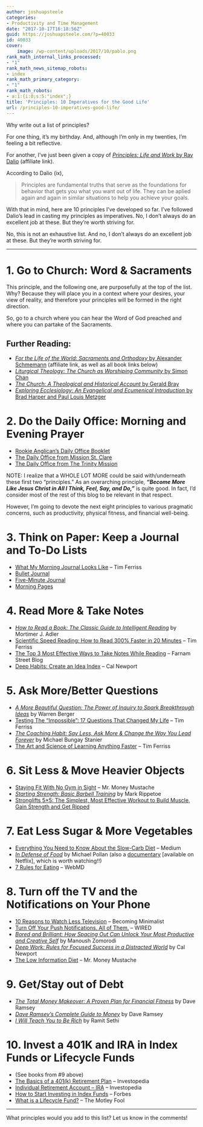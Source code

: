 ```yaml
---
author: joshuapsteele
categories:
- Productivity and Time Management
date: "2017-10-17T16:18:56Z"
guid: https://joshuapsteele.com/?p=40033
id: 40033
cover:
    image: /wp-content/uploads/2017/10/pablo.png
rank_math_internal_links_processed:
- "1"
rank_math_news_sitemap_robots:
- index
rank_math_primary_category:
- "1"
rank_math_robots:
- a:1:{i:0;s:5:"index";}
title: 'Principles: 10 Imperatives for the Good Life'
url: /principles-10-imperatives-good-life/
---
```


Why write out a list of principles?

For one thing, it’s my birthday. And, although I’m only in my twenties, I’m feeling a bit reflective.

For another, I’ve just been given a copy of *[Principles: Life and Work](http://amzn.to/2yQpytf)*[ by Ray Dalio](http://amzn.to/2yQpytf) (affiliate link).

According to Dalio (ix),

> Principles are fundamental truths that serve as the foundations for behavior that gets you what you want out of life. They can be aplied again and again in similar situations to help you achieve your goals.

With that in mind, here are 10 principles I’ve developed so far. I’ve followed Dalio’s lead in casting my principles as imperatives. No, I don’t always do an excellent job at these. But they’re worth striving for.

No, this is not an exhaustive list. And no, I don’t always do an excellent job at these. But they’re worth striving for.

---

# 1. Go to Church: Word &amp; Sacraments

This principle, and the following one, are purposefully at the top of the list. Why? Because they will place you in a context where your desires, your view of reality, and therefore your principles will be formed in the right direction.

So, go to a church where you can hear the Word of God preached and where you can partake of the Sacraments.

## Further Reading:

- [*For the Life of the World: Sacraments and Orthodoxy* by Alexander Schmemann](http://amzn.to/2kWJkgq) (affiliate link, as well as all book links below)
- [*Liturgical Theology: The Church as Worshiping Community* by Simon Chan](http://amzn.to/2yuxbo2)
- [*The Church: A Theological and Historical Account* by Gerald Bray](http://amzn.to/2x2UQbM)
- [*Exploring Ecclesiology: An Evangelical and Ecumenical Introduction* by Brad Harper and Paul Louis Metzger](http://amzn.to/2yuJeSj)

# 2. Do the Daily Office: Morning and Evening Prayer

- [Rookie Anglican’s Daily Office Booklet](http://anglicanpastor.com/dailyofficebooklet/)
- [The Daily Office from Mission St. Clare](http://www.missionstclare.com/english/)
- [The Daily Office from The Trinity Mission](http://thetrinitymission.org/)

NOTE: I realize that a WHOLE LOT MORE could be said with/underneath these first two “principles.” As an overarching principle, ***“Become More Like Jesus Christ in All I Think, Feel, Say, and Do,”*** is quite good. In fact, I’d consider most of the rest of this blog to be relevant in that respect.

However, I’m going to devote the next eight principles to various pragmatic concerns, such as productivity, physical fitness, and financial well-being.

# 3. Think on Paper: Keep a Journal and To-Do Lists

- [What My Morning Journal Looks Like](https://tim.blog/2015/01/15/morning-pages/) – Tim Ferriss
- [Bullet Journal](http://bulletjournal.com/)
- [Five-Minute Journal](https://www.intelligentchange.com/products/the-five-minute-journal)
- [Morning Pages](http://juliacameronlive.com/basic-tools/morning-pages/)

# 4. Read More &amp; Take Notes

- [*How to Read a Book: The Classic Guide to Intelligent Reading*](http://amzn.to/2yuCZ0M) by Mortimer J. Adler
- [Scientific Speed Reading: How to Read 300% Faster in 20 Minutes](https://tim.blog/2009/07/30/speed-reading-and-accelerated-learning/) – Tim Ferriss
- [The Top 3 Most Effective Ways to Take Notes While Reading](https://www.farnamstreetblog.com/2013/11/taking-notes-while-reading/) – Farnam Street Blog
- [Deep Habits: Create an Idea Index](http://calnewport.com/blog/2014/10/23/deep-habits-create-an-idea-index/) – Cal Newport

# 5. Ask More/Better Questions

- [*A More Beautiful Question: The Power of Inquiry to Spark Breakthrough Ideas*](http://amzn.to/2yPWaDy) by Warren Berger
- [Testing The “Impossible”: 17 Questions That Changed My Life](https://tim.blog/2016/12/07/testing-the-impossible-17-questions-that-changed-my-life/) – Tim Ferriss
- *[The Coaching Habit: Say Less, Ask More &amp; Change the Way You Lead Forever](http://amzn.to/2zvFSwv)* by Michael Bungay Stanier
- [The Art and Science of Learning Anything Faster](https://tim.blog/2016/10/06/the-art-and-science-of-learning-anything-faster/) – Tim Ferriss

# 6. Sit Less &amp; Move Heavier Objects

- [Staying Fit With No Gym in Sight](http://www.mrmoneymustache.com/2016/12/13/staying-fit-with-no-gym-in-sight/) – Mr. Money Mustache
- [*Starting Strength: Basic Barbell Training*](http://amzn.to/2zvvwg8) by Mark Rippetoe
- [Stronglifts 5×5: The Simplest, Most Effective Workout to Build Muscle, Gain Strength and Get Ripped](http://amzn.to/2zvvwg8)

# 7. Eat Less Sugar &amp; More Vegetables

- [Everything You Need to Know About the Slow-Carb Diet](https://medium.com/@erinfrey/everything-you-need-to-know-about-the-slow-carb-diet-a67062761d92) – Medium
- *[In Defense of Food](https://www.amazon.com/Defense-Food-Michael-Pollan/dp/1594133328)* by Michael Pollan (also a [documentary](https://www.netflix.com/title/80097071) \[available on Netflix\], which is worth watching!!)
- [7 Rules for Eating](https://www.webmd.com/food-recipes/news/20090323/7-rules-for-eating#1) – WebMD

# 8. Turn off the TV and the Notifications on Your Phone

- [10 Reasons to Watch Less Television](https://www.becomingminimalist.com/ten-reasons-to-watch-less-television/) – Becoming Minimalist
- [Turn Off Your Push Notifications. All of Them.](https://www.wired.com/story/turn-off-your-push-notifications/) – WIRED
- *[Bored and Brilliant: How Spacing Out Can Unlock Your Most Productive and Creative Self](http://amzn.to/2yukPvS)* by Manoush Zomorodi
- *[Deep Work: Rules for Focused Success in a Distracted World](http://amzn.to/2xNkN3u)* by Cal Newport
- [The Low Information Diet](http://www.mrmoneymustache.com/2013/10/01/the-low-information-diet/) – Mr. Money Mustache

# 9. Get/Stay out of Debt

- *[The Total Money Makeover: A Proven Plan for Financial Fitness](http://amzn.to/2yuPmtG)* by Dave Ramsey
- *[Dave Ramsey’s Complete Guide to Money](http://amzn.to/2zg4DvR)* by Dave Ramsey
- *[I Will Teach You to Be Rich](http://amzn.to/2zg5FYL)* by Ramit Sethi

# 10. Invest a 401K and IRA in Index Funds or Lifecycle Funds

- (See books from #9 above)
- [The Basics of a 401(k) Retirement Plan](http://www.investopedia.com/articles/retirement/08/401k-info.asp) – Investopedia
- [Individual Retirement Account – IRA](http://www.investopedia.com/terms/i/ira.asp?adtest=rira-layout-bttn-bsln) – Investopedia
- [How to Start Investing in Index Funds](https://www.forbes.com/sites/nextavenue/2016/09/28/how-to-start-investing-in-index-funds/#459949875400) – Forbes
- [What is a Lifecycle Fund?](https://www.fool.com/knowledge-center/what-is-a-lifecycle-fund.aspx) – The Motley Fool

---

What principles would you add to this list? Let us know in the comments!
